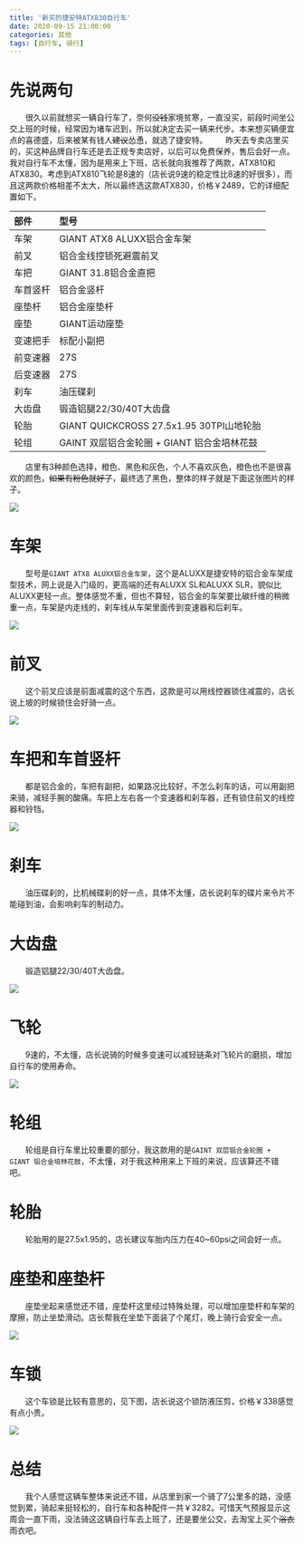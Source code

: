 ```yaml
---
title: '新买的捷安特ATX830自行车'
date: 2020-09-15 21:00:00
categories: 其他
tags: [自行车, 骑行]
---
```


# 先说两句
&emsp;&emsp;很久以前就想买一辆自行车了，奈何~~没钱~~家境贫寒，一直没买，前段时间坐公交上班的时候，经常因为堵车迟到，所以就决定去买一辆来代步。本来想买辆便宜点的喜德盛，后来被某有钱人~~建议~~怂恿，就选了捷安特。
&emsp;&emsp;昨天去专卖店里买的，买这种品牌自行车还是去正规专卖店好，以后可以免费保养，售后会好一点。我对自行车不太懂，因为是用来上下班，店长就向我推荐了两款，ATX810和ATX830。考虑到ATX810飞轮是8速的（店长说9速的稳定性比8速的好很多），而且这两款价格相差不太大，所以最终选这款ATX830，价格￥2489，它的详细配置如下。

| 部件		| 型号 |
| :--		| :-- |
| 车架		| GIANT ATX8 ALUXX铝合金车架 |
| 前叉		| 铝合金线控锁死避震前叉 |
| 车把		| GIANT 31.8铝合金直把 |
| 车首竖杆	| 铝合金竖杆 |
| 座垫杆	| 铝合金座垫杆 |
| 座垫		| GIANT运动座垫 |
| 变速把手	| 标配小副把 |
| 前变速器	| 27S |
| 后变速器	| 27S |
| 刹车		| 油压碟刹 |
| 大齿盘	| 锻造铝腿22/30/40T大齿盘 |
| 轮胎		| GIANT QUICKCROSS 27.5x1.95 30TPI山地轮胎 |
| 轮组		| GAINT 双层铝合金轮圈 + GIANT 铝合金培林花鼓 |

&emsp;&emsp;店里有3种颜色选择，橙色、黑色和灰色，个人不喜欢灰色，橙色也不是很喜欢的颜色，~~如果有粉色就好了~~，最终选了黑色，整体的样子就是下面这张图片的样子。

![](/images/other/new_bicycle_ATX830/IMG_2892.JPG)

# 车架
&emsp;&emsp;型号是`GIANT ATX8 ALUXX铝合金车架`，这个是ALUXX是捷安特的铝合金车架成型技术，网上说是入门级的，更高端的还有ALUXX SL和ALUXX SLR，貌似比ALUXX更轻一点。整体感觉不重，但也不算轻，铝合金的车架要比碳纤维的稍微重一点，车架是内走线的，刹车线从车架里面传到变速器和后刹车。

![](/images/other/new_bicycle_ATX830/IMG_2894.JPG)

# 前叉
&emsp;&emsp;这个前叉应该是前面减震的这个东西，这款是可以用线控器锁住减震的，店长说上坡的时候锁住会好骑一点。

![](/images/other/new_bicycle_ATX830/IMG_2889.JPG)

# 车把和车首竖杆
&emsp;&emsp;都是铝合金的，车把有副把，如果路况比较好，不怎么刹车的话，可以用副把来骑，减轻手腕的酸痛。车把上左右各一个变速器和刹车器，还有锁住前叉的线控器和铃铛。

![](/images/other/new_bicycle_ATX830/handlebar.JPG)

# 刹车
&emsp;&emsp;油压碟刹的，比机械碟刹的好一点，具体不太懂，店长说刹车的碟片来令片不能碰到油，会影响刹车的制动力。

# 大齿盘
&emsp;&emsp;锻造铝腿22/30/40T大齿盘。

![](/images/other/new_bicycle_ATX830/IMG_2882.JPG)

# 飞轮
&emsp;&emsp;9速的，不太懂，店长说骑的时候多变速可以减轻链条对飞轮片的磨损，增加自行车的使用寿命。

![](/images/other/new_bicycle_ATX830/IMG_2878.JPG)

# 轮组
&emsp;&emsp;轮组是自行车里比较重要的部分，我这款用的是`GAINT 双层铝合金轮圈 + GIANT 铝合金培林花鼓`，不太懂，对于我这种用来上下班的来说，应该算还不错吧。

# 轮胎
&emsp;&emsp;轮胎用的是27.5x1.95的，店长建议车胎内压力在40~60psi之间会好一点。

# 座垫和座垫杆
&emsp;&emsp;座垫坐起来感觉还不错，座垫杆这里经过特殊处理，可以增加座垫杆和车架的摩擦，防止坐垫滑动。店长帮我在坐垫下面装了个尾灯，晚上骑行会安全一点。

![](/images/other/new_bicycle_ATX830/IMG_2885.JPG)

# 车锁
&emsp;&emsp;这个车锁是比较有意思的，见下图，店长说这个锁防液压剪，价格￥338感觉有点小贵。

![](/images/other/new_bicycle_ATX830/lock.jpg)

# 总结
&emsp;&emsp;我个人感觉这辆车整体来说还不错，从店里到家一个骑了7公里多的路，没感觉到累，骑起来挺轻松的，自行车和各种配件一共￥3282。可惜天气预报显示这周会一直下雨，没法骑这这辆自行车去上班了，还是要坐公交，去淘宝上买个~~浴衣~~雨衣吧。